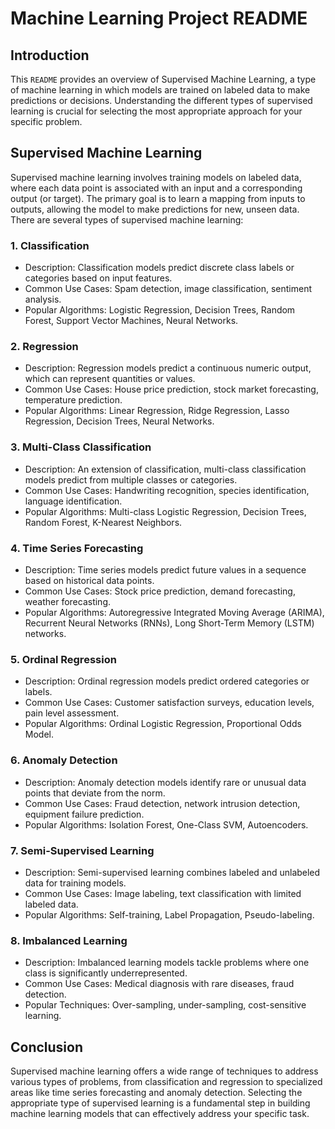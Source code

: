 # Machine Learning Project README

## Introduction

This `README` provides an overview of Supervised Machine Learning, a type of machine learning in which models are trained on labeled data to make predictions or decisions. Understanding the different types of supervised learning is crucial for selecting the most appropriate approach for your specific problem.

## Supervised Machine Learning

Supervised machine learning involves training models on labeled data, where each data point is associated with an input and a corresponding output (or target). The primary goal is to learn a mapping from inputs to outputs, allowing the model to make predictions for new, unseen data. There are several types of supervised machine learning:

### 1. **Classification**

- Description: Classification models predict discrete class labels or categories based on input features.
- Common Use Cases: Spam detection, image classification, sentiment analysis.
- Popular Algorithms: Logistic Regression, Decision Trees, Random Forest, Support Vector Machines, Neural Networks.

### 2. **Regression**

- Description: Regression models predict a continuous numeric output, which can represent quantities or values.
- Common Use Cases: House price prediction, stock market forecasting, temperature prediction.
- Popular Algorithms: Linear Regression, Ridge Regression, Lasso Regression, Decision Trees, Neural Networks.

### 3. **Multi-Class Classification**

- Description: An extension of classification, multi-class classification models predict from multiple classes or categories.
- Common Use Cases: Handwriting recognition, species identification, language identification.
- Popular Algorithms: Multi-class Logistic Regression, Decision Trees, Random Forest, K-Nearest Neighbors.

### 4. **Time Series Forecasting**

- Description: Time series models predict future values in a sequence based on historical data points.
- Common Use Cases: Stock price prediction, demand forecasting, weather forecasting.
- Popular Algorithms: Autoregressive Integrated Moving Average (ARIMA), Recurrent Neural Networks (RNNs), Long Short-Term Memory (LSTM) networks.

### 5. **Ordinal Regression**

- Description: Ordinal regression models predict ordered categories or labels.
- Common Use Cases: Customer satisfaction surveys, education levels, pain level assessment.
- Popular Algorithms: Ordinal Logistic Regression, Proportional Odds Model.

### 6. **Anomaly Detection**

- Description: Anomaly detection models identify rare or unusual data points that deviate from the norm.
- Common Use Cases: Fraud detection, network intrusion detection, equipment failure prediction.
- Popular Algorithms: Isolation Forest, One-Class SVM, Autoencoders.

### 7. **Semi-Supervised Learning**

- Description: Semi-supervised learning combines labeled and unlabeled data for training models.
- Common Use Cases: Image labeling, text classification with limited labeled data.
- Popular Algorithms: Self-training, Label Propagation, Pseudo-labeling.

### 8. **Imbalanced Learning**

- Description: Imbalanced learning models tackle problems where one class is significantly underrepresented.
- Common Use Cases: Medical diagnosis with rare diseases, fraud detection.
- Popular Techniques: Over-sampling, under-sampling, cost-sensitive learning.

## Conclusion

Supervised machine learning offers a wide range of techniques to address various types of problems, from classification and regression to specialized areas like time series forecasting and anomaly detection. Selecting the appropriate type of supervised learning is a fundamental step in building machine learning models that can effectively address your specific task.
